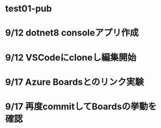 # test01-pub
# 9/12 dotnet8 consoleアプリ作成
# 9/12 VSCodeにcloneし編集開始
# 9/17 Azure Boardsとのリンク実験
# 9/17 再度commitしてBoardsの挙動を確認
